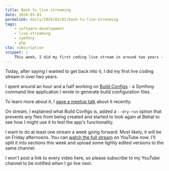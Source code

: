 ```yaml
---
title: Back to live streaming
date: 2024-03-01
permalink: daily/2024/03/01/back-to-live-streaming
tags:
    - software-development
    - live-streaming
    - symfony
    - php
cta: subscription
snippet: |
    This week, I did my first coding live stream in around two years - working on my Symfony-based Build Configs tool.
---
```


Today, after saying I wanted to get back into it, I did my first live coding stream in over two years.

I spent around an hour and a half working on [Build Configs] - a Symfony command line application I wrote to generate build configuration files.

To learn more about it, I [gave a meetup talk][talk] about it recently.

On stream, I explained what Build Configs is, added a `--dry-run` option that prevents any files from being created and started to look again at Behat to see how I might use it to test the app's functionality.

I want to do at least one stream a week going forward. Most likely, it will be on Friday afternoons.
You can [watch the full stream][video] on YouTube now. I'll split it into sections this week and upload some lightly edited versions to the same channel.

I won't post a link to every video here, so please subscribe to my YouTube channel to be notified when I go live next.

[build configs]: {{site.url}}/build-configs
[talk]: {{site.url}}/presentations/building-build-configs
[video]: https://www.youtube.com/watch?v=Wlkcf1PLWN8
